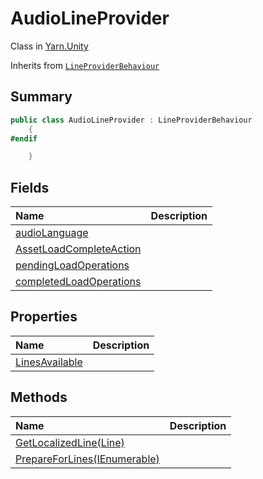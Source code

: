 # AudioLineProvider

Class in [Yarn.Unity](/api/csharp/yarn.unity.md)

Inherits from [`LineProviderBehaviour`](/api/csharp/yarn.unity.lineproviderbehaviour.md)

## Summary



```csharp
public class AudioLineProvider : LineProviderBehaviour
    {
#endif

    }
```

## Fields

|Name|Description|
|:---|:---|
|[audioLanguage](/api/csharp/yarn.unity.audiolineprovider.audiolanguage.md)||
|[AssetLoadCompleteAction](/api/csharp/yarn.unity.audiolineprovider.assetloadcompleteaction.md)||
|[pendingLoadOperations](/api/csharp/yarn.unity.audiolineprovider.pendingloadoperations.md)||
|[completedLoadOperations](/api/csharp/yarn.unity.audiolineprovider.completedloadoperations.md)||

## Properties

|Name|Description|
|:---|:---|
|[LinesAvailable](/api/csharp/yarn.unity.audiolineprovider.linesavailable.md)||

## Methods

|Name|Description|
|:---|:---|
|[GetLocalizedLine(Line)](/api/csharp/yarn.unity.audiolineprovider.getlocalizedline.md)||
|[PrepareForLines(IEnumerable<string>)](/api/csharp/yarn.unity.audiolineprovider.prepareforlines.md)||

